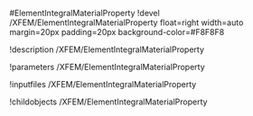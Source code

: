 <!-- MOOSE Object Documentation Stub: Remove this when content is added. -->
#ElementIntegralMaterialProperty
!devel /XFEM/ElementIntegralMaterialProperty float=right width=auto margin=20px padding=20px background-color=#F8F8F8

!description /XFEM/ElementIntegralMaterialProperty

!parameters /XFEM/ElementIntegralMaterialProperty

!inputfiles /XFEM/ElementIntegralMaterialProperty

!childobjects /XFEM/ElementIntegralMaterialProperty
